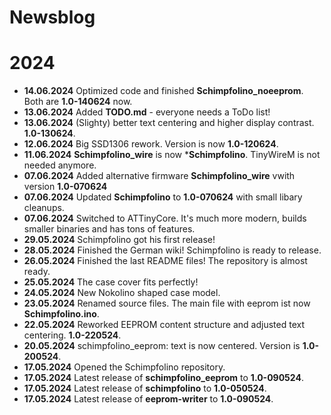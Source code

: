 # Newsblog

# 2024

* **14.06.2024** Optimized code and finished **Schimpfolino_noeeprom**. Both are **1.0-140624** now.
* **13.06.2024** Added **TODO.md** - everyone needs a ToDo list!  
* **13.06.2024** (Slighty) better text centering and higher display contrast. **1.0-130624**. 
* **12.06.2024** Big SSD1306 rework. Version is now **1.0-120624**. 
* **11.06.2024** **Schimpfolino_wire** is now ***Schimpfolino**. TinyWireM is not needed anymore.
* **07.06.2024** Added alternative firmware **Schimpfolino_wire** vwith version **1.0-070624**  
* **07.06.2024** Updated **Schimpfolino** to **1.0-070624** with small libary cleanups.  
* **07.06.2024** Switched to ATTinyCore. It's much more modern, builds smaller binaries and has tons of features.  
* **29.05.2024** Schimpfolino got his first release!  
* **28.05.2024** Finished the German wiki! Schimpfolino is ready to release.
* **26.05.2024** Finished the last README files! The repository is almost ready. 
* **25.05.2024** The case cover fits perfectly!
* **24.05.2024** New Nokolino shaped case model.
* **23.05.2024** Renamed source files. The main file with eeprom ist now **Schimpfolino.ino**.
* **22.05.2024** Reworked EEPROM content structure and adjusted text centering. **1.0-220524**.  
* **20.05.2024** schimpfolino_eeprom: text is now centered. Version is **1.0-200524**.  
* **17.05.2024** Opened the Schimpfolino repository.
* **17.05.2024** Latest release of **schimpfolino_eeprom** to **1.0-090524**.
* **17.05.2024** Latest release of **schimpfolino** to **1.0-050524**.
* **17.05.2024** Latest release of **eeprom-writer** to **1.0-090524**.

